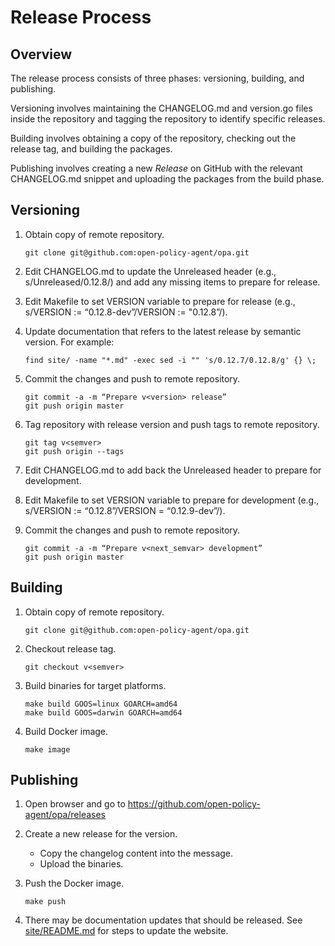 # Release Process

## Overview

The release process consists of three phases: versioning, building, and
publishing.

Versioning involves maintaining the CHANGELOG.md and version.go files inside
the repository and tagging the repository to identify specific releases.

Building involves obtaining a copy of the repository, checking out the release
tag, and building the packages.

Publishing involves creating a new *Release* on GitHub with the relevant
CHANGELOG.md snippet and uploading the packages from the build phase.

## Versioning

1. Obtain copy of remote repository.

	```
	git clone git@github.com:open-policy-agent/opa.git
	```

1. Edit CHANGELOG.md to update the Unreleased header (e.g., s/Unreleased/0.12.8/) and add any missing items to prepare for release.

1. Edit Makefile to set VERSION variable to prepare for release (e.g., s/VERSION := “0.12.8-dev”/VERSION := "0.12.8”/).

1. Update documentation that refers to the latest release by semantic version. For example:

	```
	find site/ -name "*.md" -exec sed -i "" 's/0.12.7/0.12.8/g' {} \;
	```

1. Commit the changes and push to remote repository.

	```
	git commit -a -m “Prepare v<version> release”
	git push origin master
	```

1. Tag repository with release version and push tags to remote repository.

	```
	git tag v<semver>
	git push origin --tags
	```

1. Edit CHANGELOG.md to add back the Unreleased header to prepare for development.

1. Edit Makefile to set VERSION variable to prepare for development (e.g., s/VERSION := “0.12.8”/VERSION = “0.12.9-dev”/).

1. Commit the changes and push to remote repository.

	```
	git commit -a -m “Prepare v<next_semvar> development”
	git push origin master
	```

## Building

1. Obtain copy of remote repository.

	```
	git clone git@github.com:open-policy-agent/opa.git
	```

1. Checkout release tag.

	```
	git checkout v<semver>
	```

1. Build binaries for target platforms.

	```
	make build GOOS=linux GOARCH=amd64
	make build GOOS=darwin GOARCH=amd64
	```

1. Build Docker image.

    ```
    make image
    ```

## Publishing

1. Open browser and go to https://github.com/open-policy-agent/opa/releases

1. Create a new release for the version.
	- Copy the changelog content into the message.
	- Upload the binaries.

1. Push the Docker image.

    ```
    make push
    ```

1. There may be documentation updates that should be released. See [site/README.md](../site/README.md) for steps to update the website.
